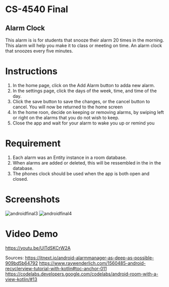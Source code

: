 # CS-4540 Final
## Alarm Clock

This alarm is is for students that snooze their alarm 20 times in the morning. This alarm will help you make it to class or meeting on time. An alarm clock that snoozes every five minutes.

# Instructions
1. In the home page, click on the Add Alarm button to adda new alarm. 
2. In the settings page, click the days of the week, time, and time of the day. 
3. Click the save button to save the changes, or the cancel button to cancel. You will now be returned to the home screen
4. In the home roon, decide on keeping or removing alarms, by swiping left or right on the alarms that you do not wish to keep. 
5. Close the app and wait for your alarm to wake you up or remind you

# Requirement
1. Each alarm was an Entity instance in a room database.
2. When alarms are added or deleted, this will be ressembled in the in the database.
3. The phones clock should be used when the app is both open and closed. 

# Screenshots
![androidfinal3](https://user-images.githubusercontent.com/48046937/70835536-40fe1900-1db2-11ea-8f76-f52e108bcaff.PNG)
![androidfinal4](https://user-images.githubusercontent.com/48046937/70835538-42c7dc80-1db2-11ea-9e6e-d09a6dc4466d.PNG)


# Video Demo
https://youtu.be/UlTdSKCrW2A

Sources:
https://itnext.io/android-alarmmanager-as-deep-as-possible-909bd5b64792
https://www.raywenderlich.com/1560485-android-recyclerview-tutorial-with-kotlin#toc-anchor-011
https://codelabs.developers.google.com/codelabs/android-room-with-a-view-kotlin/#13
